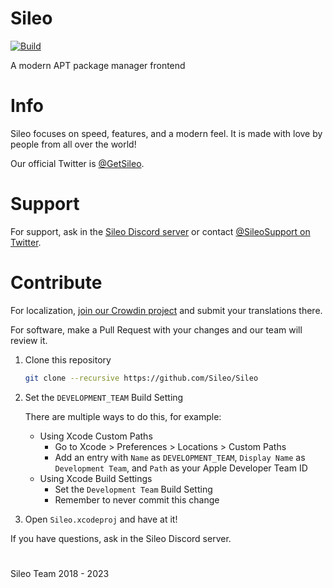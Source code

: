 # Sileo
[![Build](https://github.com/elihwyma/sileo/actions/workflows/main.yml/badge.svg)](https://github.com/elihwyma/elihwyma/sileo/workflows/main.yml)

A modern APT package manager frontend

# Info

Sileo focuses on speed, features, and a modern feel. It is made with love by people from all over the world!

Our official Twitter is [@GetSileo](https://twitter.com/getsileo).

# Support

For support, ask in the [Sileo Discord server](https://discord.com/invite/Udn4kQg) or contact [@SileoSupport on Twitter](https://twitter.com/sileosupport).

# Contribute

For localization, [join our Crowdin project](https://crowdin.com/project/sileo) and submit your translations there.

For software, make a Pull Request with your changes and our team will review it.

1. Clone this repository
    ```sh
    git clone --recursive https://github.com/Sileo/Sileo
    ```
2. Set the `DEVELOPMENT_TEAM` Build Setting
    
    There are multiple ways to do this, for example:
    
    * Using Xcode Custom Paths
        * Go to Xcode > Preferences > Locations > Custom Paths
        * Add an entry with `Name` as `DEVELOPMENT_TEAM`, `Display Name` as `Development Team`, and `Path` as your Apple Developer Team ID
    * Using Xcode Build Settings
        * Set the `Development Team` Build Setting
        * Remember to never commit this change
3. Open `Sileo.xcodeproj` and have at it!

If you have questions, ask in the Sileo Discord server.

#

Sileo Team 2018 - 2023
